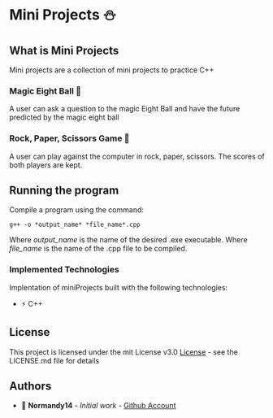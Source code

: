 # Mini Projects :snowman:

## What is Mini Projects

Mini projects are a collection of mini projects to practice C++

### Magic Eight Ball :crystal_ball:

A user can ask a question to the magic Eight Ball and have the future predicted by the magic eight ball

### Rock, Paper, Scissors Game :game_die:

A user can play against the computer in rock, paper, scissors. The scores of both players are kept.

## Running the program

Compile a program using the command:

```
g++ -o *output_name* *file_name*.cpp
```

Where *output_name* is the name of the desired .exe executable.
Where *file_name* is the name of the .cpp file to be compiled.

### Implemented Technologies

Implentation of miniProjects built with the following technologies:

* :zap: C++
  
## License

This project is licensed under the mit License v3.0 [License](License.md) - see the LICENSE.md file for details

## Authors

* :ocean: **Normandy14** - *Initial work* - [Github Account](https://github.com/Normandy14)
